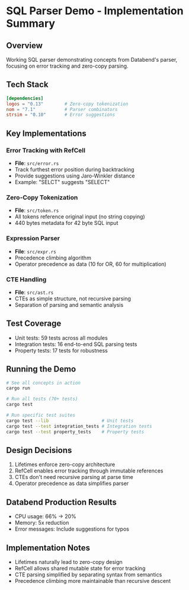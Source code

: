 # SQL Parser Demo - Implementation Summary

## Overview

Working SQL parser demonstrating concepts from Databend's parser, focusing on error tracking and zero-copy parsing.

## Tech Stack

```toml
[dependencies]
logos = "0.13"        # Zero-copy tokenization
nom = "7.1"           # Parser combinators
strsim = "0.10"       # Error suggestions
```

## Key Implementations

### Error Tracking with RefCell
- **File**: `src/error.rs`
- Track furthest error position during backtracking
- Provide suggestions using Jaro-Winkler distance
- Example: "SELCT" suggests "SELECT"

### Zero-Copy Tokenization
- **File**: `src/token.rs`
- All tokens reference original input (no string copying)
- 440 bytes metadata for 42 byte SQL input

### Expression Parser
- **File**: `src/expr.rs`
- Precedence climbing algorithm
- Operator precedence as data (10 for OR, 60 for multiplication)

### CTE Handling
- **File**: `src/ast.rs`
- CTEs as simple structure, not recursive parsing
- Separation of parsing and semantic analysis


## Test Coverage

- Unit tests: 59 tests across all modules
- Integration tests: 16 end-to-end SQL parsing tests
- Property tests: 17 tests for robustness

## Running the Demo

```bash
# See all concepts in action
cargo run

# Run all tests (70+ tests)
cargo test

# Run specific test suites
cargo test --lib                    # Unit tests
cargo test --test integration_tests # Integration tests  
cargo test --test property_tests    # Property tests
```

## Design Decisions

1. Lifetimes enforce zero-copy architecture
2. RefCell enables error tracking through immutable references
3. CTEs don't need recursive parsing at parse time
4. Operator precedence as data simplifies parser

## Databend Production Results

- CPU usage: 66% → 20%
- Memory: 5x reduction
- Error messages: Include suggestions for typos

## Implementation Notes

- Lifetimes naturally lead to zero-copy design
- RefCell allows shared mutable state for error tracking
- CTE parsing simplified by separating syntax from semantics
- Precedence climbing more maintainable than recursive descent